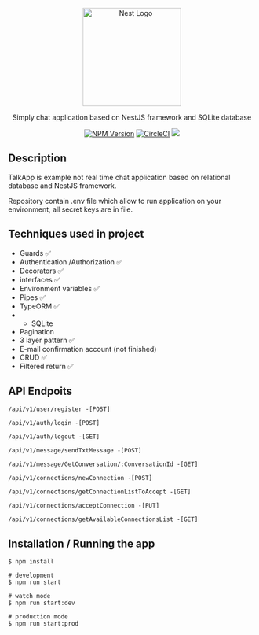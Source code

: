<p align="center">
  <a href="http://nestjs.com/" target="blank"><img src="https://nestjs.com/img/logo-small.svg" width="200" alt="Nest Logo" /></a>
</p>

[circleci-image]: https://img.shields.io/circleci/build/github/nestjs/nest/master?token=abc123def456
[circleci-url]: https://circleci.com/gh/nestjs/nest

  <p align="center">Simply chat application based on NestJS framework and SQLite database </p>
    <p align="center">
<a href="https://www.npmjs.com/~nestjscore" target="_blank"><img src="https://img.shields.io/npm/v/@nestjs/core.svg" alt="NPM Version" /></a>
<a href="https://circleci.com/gh/nestjs/nest" target="_blank"><img src="https://img.shields.io/github/directory-file-count/bartlomiejgd/talkapp" alt="CircleCI" /></a>
<img src="https://img.shields.io/tokei/lines/github.com/bartlomiejgd/talkapp"</p>

## Description

TalkApp is example not real time chat application based on relational database and NestJS framework.

Repository contain .env file which allow to run application on your environment, all secret keys are in file.


## Techniques used in project

- Guards ✅
- Authentication /Authorization ✅
- Decorators ✅
- interfaces ✅
- Environment variables ✅
- Pipes ✅
- TypeORM ✅
- - SQLite
- Pagination 
- 3 layer pattern ✅
- E-mail confirmation account (not finished)
- CRUD ✅
- Filtered return ✅

## API Endpoits

```
/api/v1/user/register -[POST]

/api/v1/auth/login -[POST]

/api/v1/auth/logout -[GET]

/api/v1/message/sendTxtMessage -[POST]

/api/v1/message/GetConversation/:ConversationId -[GET]

/api/v1/connections/newConnection -[POST]

/api/v1/connections/getConnectionListToAccept -[GET]

/api/v1/connections/acceptConnection -[PUT]

/api/v1/connections/getAvailableConnectionsList -[GET]
```



## Installation / Running the app

```
$ npm install

# development
$ npm run start

# watch mode
$ npm run start:dev

# production mode
$ npm run start:prod
```


